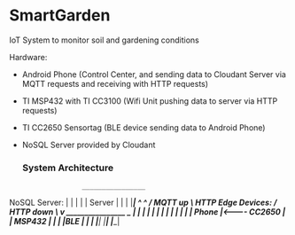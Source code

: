 # SmartGarden
IoT System to monitor soil and gardening conditions

Hardware:
- Android Phone (Control Center, and sending data to Cloudant Server via MQTT requests and receiving with HTTP requests)
- TI MSP432 with TI CC3100 (Wifi Unit pushing data to server via HTTP requests)
- TI CC2650 Sensortag (BLE device sending data to Android Phone)
- NoSQL Server provided by Cloudant


     ### System Architecture
                     ________________
NoSQL Server:       |                |
                    |                |
                    |     Server     |
                    |                |
                    |________________|
                   ^                  ^
                  / MQTT up            \ HTTP
Edge Devices:    / HTTP down            \ 
 _______________v    ________________    \_______________ 
|                |  |                |  |                |
|                |  |                |  |                |
|     Phone      |<----   CC2650     |  |     MSP432     |
|                |  |BLE             |  |                |
|________________|  |________________|  |________________|
